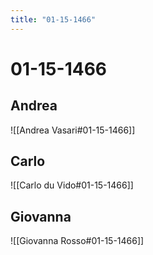 ```yaml
---
title: "01-15-1466"
---
```


# 01-15-1466

## Andrea
![[Andrea Vasari#01-15-1466]]

## Carlo
![[Carlo du Vido#01-15-1466]]


## Giovanna
![[Giovanna Rosso#01-15-1466]]
